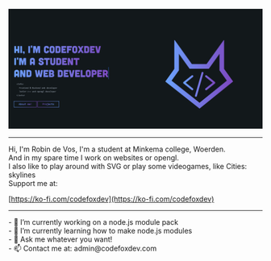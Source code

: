 ![Website cover](https://raw.githubusercontent.com/CodeFoxDev/Codefoxdev/main/static/assets/Cover.png)
<hr>
Hi, I'm Robin de Vos, I'm a student at Minkema college, Woerden. <br>
And in my spare time I work on websites or opengl.  <br>
I also like to play around with SVG or play some videogames, like Cities: skylines <br>
Support me at:

 [https://ko-fi.com/codefoxdev](https://ko-fi.com/codefoxdev)

<hr>
- 🔭 I’m currently working on a node.js module pack	<br>
- 🌱 I’m currently learning how to make node.js modules <br>
- 💬 Ask me whatever you want! <br>
- 📫 Contact me at: admin@codefoxdev.com <br>
